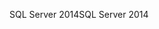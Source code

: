 <span data-ttu-id="e8372-101">SQL Server 2014</span><span class="sxs-lookup"><span data-stu-id="e8372-101">SQL Server 2014</span></span>